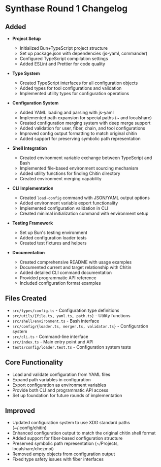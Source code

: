 # Synthase Round 1 Changelog

## Added
- **Project Setup**
  - Initialized Bun+TypeScript project structure
  - Set up package.json with dependencies (js-yaml, commander)
  - Configured TypeScript compilation settings
  - Added ESLint and Prettier for code quality

- **Type System**
  - Created TypeScript interfaces for all configuration objects
  - Added types for tool configurations and validation
  - Implemented utility types for configuration operations

- **Configuration System**
  - Added YAML loading and parsing with js-yaml
  - Implemented path expansion for special paths (~ and localshare)
  - Created configuration merging system with deep merge support
  - Added validation for user, fiber, chain, and tool configurations
  - Improved config output formatting to match original chitin
  - Added support for preserving symbolic path representation

- **Shell Integration**
  - Created environment variable exchange between TypeScript and Bash
  - Implemented file-based environment sourcing mechanism
  - Added utility functions for finding Chitin directory
  - Created environment merging capability

- **CLI Implementation**
  - Created `load-config` command with JSON/YAML output options
  - Added environment variable export functionality
  - Implemented configuration validation in CLI
  - Created minimal initialization command with environment setup

- **Testing Framework**
  - Set up Bun's testing environment
  - Added configuration loader tests
  - Created test fixtures and helpers

- **Documentation**
  - Created comprehensive README with usage examples
  - Documented current and target relationship with Chitin
  - Added detailed CLI command documentation
  - Provided programmatic API reference
  - Included configuration format examples

## Files Created
- `src/types/config.ts` - Configuration type definitions
- `src/utils/{file.ts, yaml.ts, path.ts}` - Utility functions
- `src/shell/environment.ts` - Bash interface
- `src/config/{loader.ts, merger.ts, validator.ts}` - Configuration system
- `src/cli.ts` - Command-line interface
- `src/index.ts` - Main entry point and API
- `tests/config/loader.test.ts` - Configuration system tests

## Core Functionality
- Load and validate configuration from YAML files
- Expand path variables in configuration
- Export configuration as environment variables
- Provide both CLI and programmatic API access
- Set up foundation for future rounds of implementation

## Improved
- Updated configuration system to use XDG standard paths (~/.config/chitin)
- Enhanced configuration output to match the original chitin shell format
- Added support for fiber-based configuration structure
- Preserved symbolic path representation (~/Projects, localshare/chezmoi)
- Removed empty objects from configuration output
- Fixed type safety issues with fiber interfaces 
